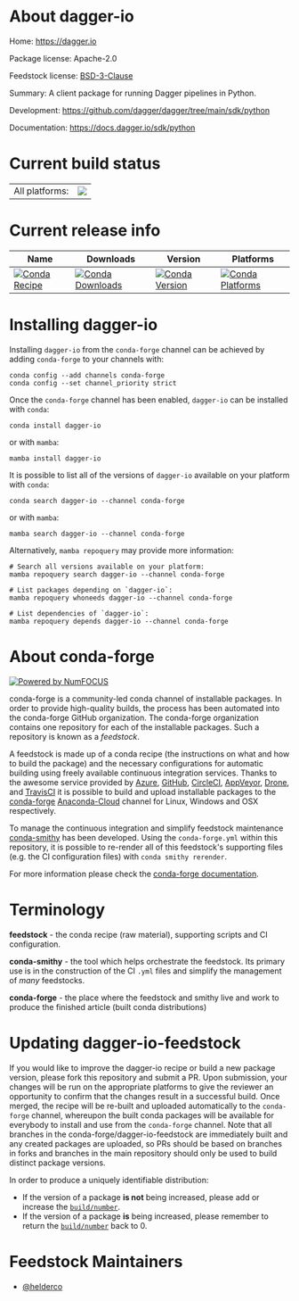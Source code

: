 About dagger-io
===============

Home: https://dagger.io

Package license: Apache-2.0

Feedstock license: [BSD-3-Clause](https://github.com/conda-forge/dagger-io-feedstock/blob/main/LICENSE.txt)

Summary: A client package for running Dagger pipelines in Python.

Development: https://github.com/dagger/dagger/tree/main/sdk/python

Documentation: https://docs.dagger.io/sdk/python

Current build status
====================


<table><tr><td>All platforms:</td>
    <td>
      <a href="https://dev.azure.com/conda-forge/feedstock-builds/_build/latest?definitionId=18520&branchName=main">
        <img src="https://dev.azure.com/conda-forge/feedstock-builds/_apis/build/status/dagger-io-feedstock?branchName=main">
      </a>
    </td>
  </tr>
</table>

Current release info
====================

| Name | Downloads | Version | Platforms |
| --- | --- | --- | --- |
| [![Conda Recipe](https://img.shields.io/badge/recipe-dagger--io-green.svg)](https://anaconda.org/conda-forge/dagger-io) | [![Conda Downloads](https://img.shields.io/conda/dn/conda-forge/dagger-io.svg)](https://anaconda.org/conda-forge/dagger-io) | [![Conda Version](https://img.shields.io/conda/vn/conda-forge/dagger-io.svg)](https://anaconda.org/conda-forge/dagger-io) | [![Conda Platforms](https://img.shields.io/conda/pn/conda-forge/dagger-io.svg)](https://anaconda.org/conda-forge/dagger-io) |

Installing dagger-io
====================

Installing `dagger-io` from the `conda-forge` channel can be achieved by adding `conda-forge` to your channels with:

```
conda config --add channels conda-forge
conda config --set channel_priority strict
```

Once the `conda-forge` channel has been enabled, `dagger-io` can be installed with `conda`:

```
conda install dagger-io
```

or with `mamba`:

```
mamba install dagger-io
```

It is possible to list all of the versions of `dagger-io` available on your platform with `conda`:

```
conda search dagger-io --channel conda-forge
```

or with `mamba`:

```
mamba search dagger-io --channel conda-forge
```

Alternatively, `mamba repoquery` may provide more information:

```
# Search all versions available on your platform:
mamba repoquery search dagger-io --channel conda-forge

# List packages depending on `dagger-io`:
mamba repoquery whoneeds dagger-io --channel conda-forge

# List dependencies of `dagger-io`:
mamba repoquery depends dagger-io --channel conda-forge
```


About conda-forge
=================

[![Powered by
NumFOCUS](https://img.shields.io/badge/powered%20by-NumFOCUS-orange.svg?style=flat&colorA=E1523D&colorB=007D8A)](https://numfocus.org)

conda-forge is a community-led conda channel of installable packages.
In order to provide high-quality builds, the process has been automated into the
conda-forge GitHub organization. The conda-forge organization contains one repository
for each of the installable packages. Such a repository is known as a *feedstock*.

A feedstock is made up of a conda recipe (the instructions on what and how to build
the package) and the necessary configurations for automatic building using freely
available continuous integration services. Thanks to the awesome service provided by
[Azure](https://azure.microsoft.com/en-us/services/devops/), [GitHub](https://github.com/),
[CircleCI](https://circleci.com/), [AppVeyor](https://www.appveyor.com/),
[Drone](https://cloud.drone.io/welcome), and [TravisCI](https://travis-ci.com/)
it is possible to build and upload installable packages to the
[conda-forge](https://anaconda.org/conda-forge) [Anaconda-Cloud](https://anaconda.org/)
channel for Linux, Windows and OSX respectively.

To manage the continuous integration and simplify feedstock maintenance
[conda-smithy](https://github.com/conda-forge/conda-smithy) has been developed.
Using the ``conda-forge.yml`` within this repository, it is possible to re-render all of
this feedstock's supporting files (e.g. the CI configuration files) with ``conda smithy rerender``.

For more information please check the [conda-forge documentation](https://conda-forge.org/docs/).

Terminology
===========

**feedstock** - the conda recipe (raw material), supporting scripts and CI configuration.

**conda-smithy** - the tool which helps orchestrate the feedstock.
                   Its primary use is in the construction of the CI ``.yml`` files
                   and simplify the management of *many* feedstocks.

**conda-forge** - the place where the feedstock and smithy live and work to
                  produce the finished article (built conda distributions)


Updating dagger-io-feedstock
============================

If you would like to improve the dagger-io recipe or build a new
package version, please fork this repository and submit a PR. Upon submission,
your changes will be run on the appropriate platforms to give the reviewer an
opportunity to confirm that the changes result in a successful build. Once
merged, the recipe will be re-built and uploaded automatically to the
`conda-forge` channel, whereupon the built conda packages will be available for
everybody to install and use from the `conda-forge` channel.
Note that all branches in the conda-forge/dagger-io-feedstock are
immediately built and any created packages are uploaded, so PRs should be based
on branches in forks and branches in the main repository should only be used to
build distinct package versions.

In order to produce a uniquely identifiable distribution:
 * If the version of a package **is not** being increased, please add or increase
   the [``build/number``](https://docs.conda.io/projects/conda-build/en/latest/resources/define-metadata.html#build-number-and-string).
 * If the version of a package **is** being increased, please remember to return
   the [``build/number``](https://docs.conda.io/projects/conda-build/en/latest/resources/define-metadata.html#build-number-and-string)
   back to 0.

Feedstock Maintainers
=====================

* [@helderco](https://github.com/helderco/)

